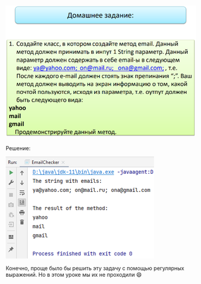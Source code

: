 ![img.png](img.png)
---
Решение:

![img_1.png](img_1.png)

Конечно, проще было бы решить эту задачу с помощью регулярных выражений. Но в этом уроке мы их не проходили :smile: